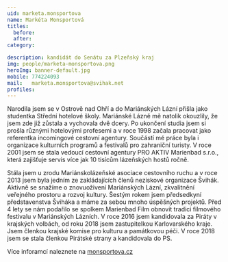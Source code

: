 ```yaml
---
uid: marketa.monsportova
name: Markéta Monsportová
titles:
  before: 
  after:
category:

description: kandidát do Senátu za Plzeňský kraj
img: people/marketa-monsportova.png
heroImg: banner-default.jpg
mobile: 774224093
mail:	marketa.monsportova@svihak.net
profiles:
---
```


Narodila jsem se v Ostrově nad Ohří a do Mariánských Lázní přišla jako studentka Střední hotelové školy. Mariánské Lázně mě natolik okouzlily, že jsem zde již zůstala a vychovala dvě dcery.
Po ukončení studia jsem si prošla různými hotelovými profesemi a v roce 1998 začala pracovat jako referentka incomingové cestovní agentury. Součástí mé práce byla i organizace kulturních programů a festivalů pro zahraniční turisty. V roce 2001 jsem se stala vedoucí cestovní agentury PRO AKTIV Marienbad s.r.o., která zajišťuje servis více jak 10 tisícům lázeňských hostů ročně.

Stála jsem u zrodu Mariánskolázeňské asociace cestovního ruchu a v roce 2013 jsem byla jedním ze zakládajících členů neziskové organizace Švihák. Aktivně se snažíme o znovuoživení Mariánských Lázní, zkvalitnění veřejného prostoru a rozvoj kultury.
Šestým rokem jsem předsedkyní představenstva Šviháka a máme za sebou mnoho úspěšných projektů. Před 4 lety se nám podařilo se spolkem Marienbad Film obnovit tradici filmového festivalu v Mariánských Lázních.
V roce 2016 jsem kandidovala za Piráty v krajských volbách, od roku 2018 jsem zastupitelkou Karlovarského kraje. Jsem členkou krajské komise pro kulturu a památkovou péči. V roce 2018 jsem se stala členkou Pirátské strany a kandidovala do PS.

Více inforamcí naleznete na <a href="https://monsportova.cz/">monsportova.cz</a>
